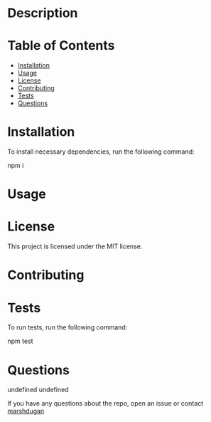 
# 

# Description



# Table of Contents

  * [Installation](#Installation)
  * [Usage](#Usage)
  * [License](#License)
  * [Contributing](#Contributing)
  * [Tests](#Tests)
  * [Questions](#Questions)

# Installation
  To install necessary dependencies, run the following command:
  
  npm i
  

# Usage
  

# License
  This project is licensed under the MIT license.

# Contributing
  

# Tests
  To run tests, run the following command:
  
  npm test
  

# Questions
  undefined
  undefined

  If you have any questions about the repo, open an issue or contact [marshdugan](https://api.github.com/users/marshdugan)

